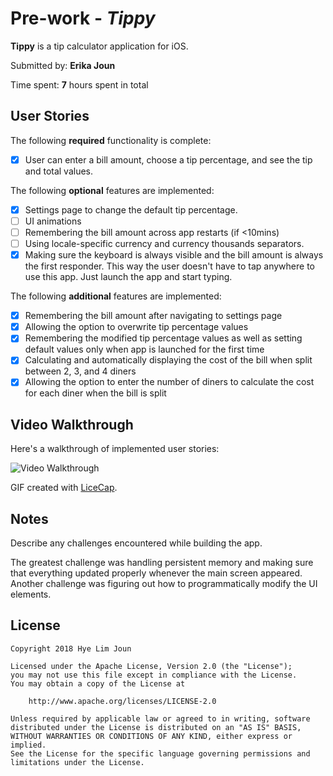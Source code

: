 # Pre-work - *Tippy*

**Tippy** is a tip calculator application for iOS.

Submitted by: **Erika Joun**

Time spent: **7** hours spent in total

## User Stories

The following **required** functionality is complete:

* [x] User can enter a bill amount, choose a tip percentage, and see the tip and total values.

The following **optional** features are implemented:
* [x] Settings page to change the default tip percentage.
* [ ] UI animations
* [ ] Remembering the bill amount across app restarts (if <10mins)
* [ ] Using locale-specific currency and currency thousands separators.
* [x] Making sure the keyboard is always visible and the bill amount is always the first responder. This way the user doesn't have to tap anywhere to use this app. Just launch the app and start typing.

The following **additional** features are implemented:
* [x] Remembering the bill amount after navigating to settings page
* [x] Allowing the option to overwrite tip percentage values
* [x] Remembering the modified tip percentage values as well as setting default values only when app is launched for the first time
* [x] Calculating and automatically displaying the cost of the bill when split between 2, 3, and 4 diners
* [x] Allowing the option to enter the number of diners to calculate the cost for each diner when the bill is split

## Video Walkthrough 

Here's a walkthrough of implemented user stories:

<img src='https://i.imgur.com/XDHeFc6.gif' title='Video Walkthrough' width='' alt='Video Walkthrough' />

GIF created with [LiceCap](http://www.cockos.com/licecap/).

## Notes

Describe any challenges encountered while building the app.

The greatest challenge was handling persistent memory and making sure that everything updated properly whenever the
main screen appeared. Another challenge was figuring out how to programmatically modify the UI elements.

## License

    Copyright 2018 Hye Lim Joun

    Licensed under the Apache License, Version 2.0 (the "License");
    you may not use this file except in compliance with the License.
    You may obtain a copy of the License at

        http://www.apache.org/licenses/LICENSE-2.0

    Unless required by applicable law or agreed to in writing, software
    distributed under the License is distributed on an "AS IS" BASIS,
    WITHOUT WARRANTIES OR CONDITIONS OF ANY KIND, either express or implied.
    See the License for the specific language governing permissions and
    limitations under the License.
